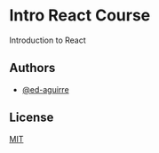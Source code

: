 
# Intro React Course

Introduction to React 


## Authors

- [@ed-aguirre](https://www.github.com/ed-aguirre)


## License

[MIT](https://choosealicense.com/licenses/mit/)

